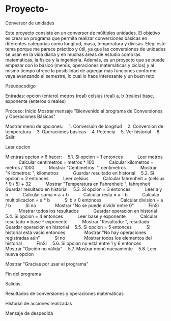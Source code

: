 # Proyecto-
Conversor de unidades

Este proyecto consiste en un conversor de múltiples unidades. El objetivo es crear un programa que permita realizar conversiones básicas en diferentes categorías como longitud, masa, temperatura y divisas.
Elegí este tema porque me parece práctico y útil, ya que las conversiones de unidades se usan en la vida diaria y en muchas áreas de estudio como las matemáticas, la física y la ingeniería. Además, es un proyecto que se puede empezar con lo básico (menús, operaciones matemáticas y ciclos) y al mismo tiempo ofrece la posibilidad de agregar más funciones conforme vaya avanzando el semestre, lo cual lo hace interesante y un buen reto.


Pseudocodigo

Entradas:
opción (entero)
metros (real)
celsius (real)
a, b (reales)
base, exponente (enteros o reales)

Proceso:
Inicio
Mostrar mensaje "Bienvenido al programa de Conversiones y Operaciones Básicas"

Mostrar menú de opciones:
 1. Conversión de longitud
 2. Conversión de temperatura
 3. Operaciones básicas
 4. Potencia
 5. Ver historial
 6. Salir

Leer opcion

Mientras opcion ≠ 6 hacer:
 5.1. Si opcion = 1 entonces
   Leer metros
   Calcular centimetros = metros * 100
   Calcular kilometros = metros / 1000
   Mostrar "Centímetros: ", centimetros
   Mostrar "Kilómetros: ", kilometros
   Guardar resultado en historial
 5.2. Si opcion = 2 entonces
   Leer celsius
   Calcular fahrenheit = (celsius * 9 / 5) + 32
   Mostrar "Temperatura en Fahrenheit: ", fahrenheit
   Guardar resultado en historial
 5.3. Si opcion = 3 entonces
   Leer a y b
   Calcular suma = a + b
   Calcular resta = a - b
   Calcular multiplicacion = a * b
   Si b ≠ 0 entonces
    Calcular division = a / b
   Si no
    Mostrar "No se puede dividir entre 0"
   FinSi
   Mostrar todos los resultados
   Guardar operación en historial
 5.4. Si opcion = 4 entonces
   Leer base y exponente
   Calcular resultado = base ^ exponente
   Mostrar "Resultado: ", resultado
   Guardar operación en historial
 5.5. Si opcion = 5 entonces
   Si historial está vacío entonces
    Mostrar "No hay operaciones registradas aún"
   Si no
    Mostrar todos los elementos del historial
   FinSi
 5.6. Si opcion no está entre 1 y 6 entonces
   Mostrar "Opción no válida"
 5.7. Mostrar menú nuevamente
 5.8. Leer nueva opcion

Mostrar "Gracias por usar el programa"

Fin del programa

Salidas:

Resultados de conversiones y operaciones matemáticas

Historial de acciones realizadas

Mensaje de despedida
